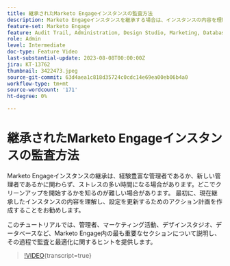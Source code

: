 ```yaml
---
title: 継承されたMarketo Engageインスタンスの監査方法
description: Marketo Engageインスタンスを継承する場合は、インスタンスの内容を理解し、設定を更新するためのアクション計画を作成することをお勧めします。 このチュートリアルでは、管理、マーケティング活動、デザインスタジオ、データベースなど、Marketo Engage内の最も重要な節を取り上げ、その際の監査と最適化に関するヒントを提供します。
feature-set: Marketo Engage
feature: Audit Trail, Administration, Design Studio, Marketing, Database
role: Admin
level: Intermediate
doc-type: Feature Video
last-substantial-update: 2023-08-08T00:00:00Z
jira: KT-13762
thumbnail: 3422473.jpeg
source-git-commit: 63d4aea1c818d35724c0cdc14e69ea00eb06b4a0
workflow-type: tm+mt
source-wordcount: '171'
ht-degree: 0%

---
```



# 継承されたMarketo Engageインスタンスの監査方法

Marketo Engageインスタンスの継承は、経験豊富な管理者であるか、新しい管理者であるかに関わらず、ストレスの多い時間になる場合があります。どこでクリーンアップを開始するかを知るのが難しい場合があります。 最初に、現在継承したインスタンスの内容を理解し、設定を更新するためのアクション計画を作成することをお勧めします。

このチュートリアルでは、管理者、マーケティング活動、デザインスタジオ、データベースなど、Marketo Engage内の最も重要なセクションについて説明し、その過程で監査と最適化に関するヒントを提供します。

>[!VIDEO](https://video.tv.adobe.com/v/3422473/?learn=on){transcript=true}